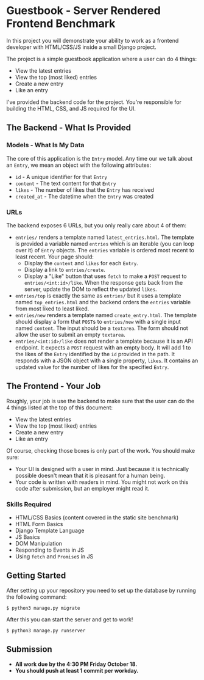 # Guestbook - Server Rendered Frontend Benchmark

In this project you will demonstrate your ability to work as a frontend
developer with HTML/CSS/JS inside a small Django project.

The project is a simple guestbook application where a user can do 4 things:

- View the latest entries
- View the top (most liked) entries
- Create a new entry
- Like an entry

I've provided the backend code for the project. You're responsible
for building the HTML, CSS, and JS required for the UI.

## The Backend - What Is Provided

### Models - What Is My Data

The core of this application is the `Entry` model. Any time our we talk about
an `Entry`, we mean an object with the following attributes:

- `id` - A unique identifier for that `Entry`
- `content` - The text content for that `Entry`
- `likes` - The number of likes that the `Entry` has received
- `created_at` - The datetime when the `Entry` was created

### URLs

The backend exposes 6 URLs, but you only really care about 4 of them:

- `entries/` renders a template named `latest_entries.html`. The template
  is provided a variable named `entries` which is an iterable (you can loop
  over it) of `Entry` objects. The `entries` variable is ordered most recent
  to least recent. Your page should:
  - Display the `content` and `likes` for each `Entry`.
  - Display a link to `entries/create`.
  - Display a "Like" button that uses `fetch` to make a `POST` request to
    `entries/<int:id>/like`. When the response gets back from the server,
    update the DOM to reflect the updated `likes`.
- `entries/top` is exactly the same as `entries/` but it uses a template named
  `top_entries.html` and the backend orders the `entries` variable from most
  liked to least liked.
- `entries/new` renders a template named `create_entry.html`. The template
  should display a form that `POST`s to `entries/new` with a single input
  named `content`. The input should be a `textarea`. The form should not allow
  the user to submit an empty `textarea`.
- `entries/<int:id>/like` does not render a template because it is an API
  endpoint. It expects a `POST` request with an empty body. It will add 1
  to the likes of the `Entry` identified by the `id` provided in the path.
  It responds with a JSON object with a single property, `likes`. It contains
  an updated value for the number of likes for the specified `Entry`.

## The Frontend - Your Job

Roughly, your job is use the backend to make sure that the user can do the
4 things listed at the top of this document:

- View the latest entries
- View the top (most liked) entries
- Create a new entry
- Like an entry

Of course, checking those boxes is only part of the work. You should make
sure:

- Your UI is designed with a user in mind. Just because it is technically
  possible doesn't mean that it is pleasant for a human being.
- Your code is written with readers in mind. You might not work on this code
  after submission, but an employer might read it.

### Skills Required

- HTML/CSS Basics (content covered in the static site benchmark)
- HTML Form Basics
- Django Template Language
- JS Basics
- DOM Manipulation
- Responding to Events in JS
- Using `fetch` and `Promise`s in JS

## Getting Started

After setting up your repository you need to set up the database by running
the following command:

    $ python3 manage.py migrate

After this you can start the server and get to work!

    $ python3 manage.py runserver

## Submission

- **All work due by the 4:30 PM Friday October 18.**
- **You should push at least 1 commit per workday.**
